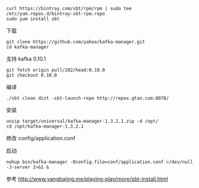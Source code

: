 ```
curl https://bintray.com/sbt/rpm/rpm | sudo tee /etc/yum.repos.d/bintray-sbt-rpm.repo
sudo yum install sbt
```


下载
```
git clone https://github.com/yahoo/kafka-manager.git
cd kafka-manager
```
支持 kafka 0.10.1
```
git fetch origin pull/282/head:0.10.0
git checkout 0.10.0
```

编译
```
./sbt clean dist -sbt-launch-repo http://repox.gtan.com:8078/
```
安装
```
unzip target/universal/kafka-manager-1.3.2.1.zip -d /opt/
cd /opt/kafka-manager-1.3.2.1
```

修改 config/application.conf


启动
```
nohup bin/kafka-manager -Dconfig.file=conf/application.conf >/dev/null -J-server 2>&1 &
```

参考 http://www.yangbajing.me/playing-play/more/sbt-install.html
 
